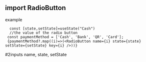 ## import RadioButton
example
```//the active button of the radio button
  const [state,setState]=useState("Cash")
  //the value of the radio button
 const paymentMethod = ['Cash', 'Bank', 'QR', 'Card'];
 {paymentMethod?.map((i)=>(<RadioButton name={i} state={state} setState={setState} key={i} />))}
 ```

#2inputs name, state, setState